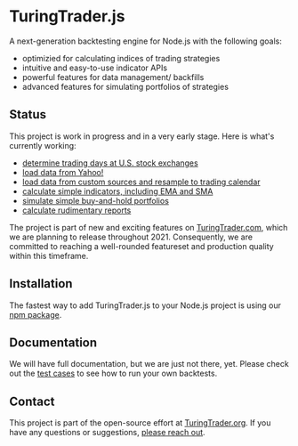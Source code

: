 # TuringTrader.js

A next-generation backtesting engine for Node.js with the following goals:

-   optimizied for calculating indices of trading strategies
-   intuitive and easy-to-use indicator APIs
-   powerful features for data management/ backfills
-   advanced features for simulating portfolios of strategies

## Status

This project is work in progress and in a very early stage. Here is what's currently working:
* [determine trading days at U.S. stock exchanges](https://github.com/fbertram/TuringTrader.js/blob/main/__tests__/test-0200-calendar.js)
* [load data from Yahoo!](https://github.com/fbertram/TuringTrader.js/blob/main/__tests__/test-0400-asset.js)
* [load data from custom sources and resample to trading calendar](https://github.com/fbertram/TuringTrader.js/blob/main/__tests__/test-0405-custom-asset.js)
* [calculate simple indicators, including EMA and SMA](https://github.com/fbertram/TuringTrader.js/blob/main/__tests__/test-0505-indicator-num.js)
* [simulate simple buy-and-hold portfolios](https://github.com/fbertram/TuringTrader.js/blob/main/__tests__/test-0600-buy-and-hold.js)
* [calculate rudimentary reports](https://github.com/fbertram/TuringTrader.js/blob/main/__tests__/test-5000-metrics.js)

The project is part of new and exciting features on [TuringTrader.com](https://www.turingtrader.com/), which we are planning to release throughout 2021. Consequently, we are committed to reaching a well-rounded featureset and production quality within this timeframe.

## Installation

The fastest way to add TuringTrader.js to your Node.js project is using our [npm package](https://www.npmjs.com/package/turingtrader.js).

## Documentation

We will have full documentation, but we are just not there, yet. Please check out the [test cases](https://github.com/fbertram/TuringTrader.js/tree/main/__tests__) to see how to run your own backtests.

## Contact

This project is part of the open-source effort at [TuringTrader.org](https://www.turingtrader.org/). If you have any questions or suggestions, [please reach out](mailto:felix@turingtrader.org).
